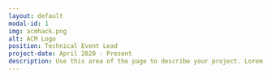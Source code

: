 ```yaml
---
layout: default
modal-id: 1
img: acmhack.png
alt: ACM Logo
position: Technical Event Lead
project-date: April 2020 - Present
description: Use this area of the page to describe your project. Lorem ipsum dolor sit amet, consectetur adipisicing elit. Mollitia neque assumenda ipsam nihil, molestias magnam, recusandae quos quis inventore quisquam velit asperiores, vitae? Reprehenderit soluta, eos quod consequuntur itaque. Nam.
---
```


